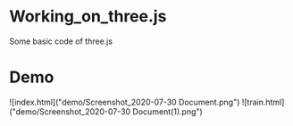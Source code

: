 # Working_on_three.js
Some basic code of three.js


# Demo

![index.html]("demo/Screenshot_2020-07-30 Document.png")
![train.html]("demo/Screenshot_2020-07-30 Document(1).png")

